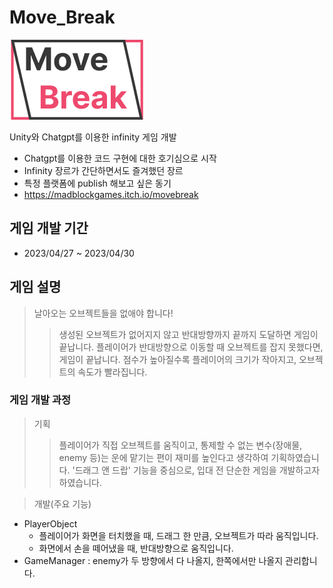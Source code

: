 # Move_Break
![게임로고](https://github.com/nmmlee/Move_Break/blob/main/Assets/Images/Logo.png)
 
 
 Unity와 Chatgpt를 이용한 infinity 게임 개발
 - Chatgpt를 이용한 코드 구현에 대한 호기심으로 시작
 - Infinity 장르가 간단하면서도 즐겨했던 장르
 - 특정 플랫폼에 publish 해보고 싶은 동기 
 - https://madblockgames.itch.io/movebreak
   
## 게임 개발 기간
- 2023/04/27 ~ 2023/04/30

## 게임 설명
> 날아오는 오브젝트들을 없애야 합니다!
>> 생성된 오브젝트가 없어지지 않고 반대방향까지 끝까지 도달하면 게임이 끝납니다.
>> 플레이어가 반대방향으로 이동할 때 오브젝트를 잡지 못했다면, 게임이 끝납니다.
>> 점수가 높아질수록 플레이어의 크기가 작아지고, 오브젝트의 속도가 빨라집니다.

### 게임 개발 과정
> 기획
>> 플레이어가 직접 오브젝트를 움직이고, 통제할 수 없는 변수(장애물, enemy 등)는
>> 운에 맡기는 편이 재미를 높인다고 생각하여 기획하였습니다.
>> '드래그 앤 드랍' 기능을 중심으로, 입대 전 단순한 게임을 개발하고자 하였습니다.

> 개발(주요 기능)
- PlayerObject
  - 플레이어가 화면을 터치했을 때, 드래그 한 만큼, 오브젝트가 따라 움직입니다.
  - 화면에서 손을 떼어냈을 때, 반대방향으로 움직입니다.
- GameManager : enemy가 두 방향에서 다 나올지, 한쪽에서만 나올지 관리합니다.

